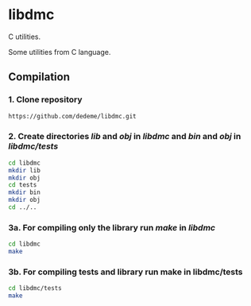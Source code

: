 # libdmc
C utilities.

Some utilities from C language.

## Compilation

### 1. Clone repository

```sh
https://github.com/dedeme/libdmc.git
```

### 2. Create directories _lib_ and _obj_ in _libdmc_ and _bin_ and _obj_ in _libdmc/tests_

```sh
cd libdmc
mkdir lib
mkdir obj
cd tests
mkdir bin
mkdir obj
cd ../..
```

### 3a. For compiling only the library run _make_ in _libdmc_

```sh
cd libdmc
make
```

### 3b. For compiling tests and library run __make__ in __libdmc/tests__

```sh
cd libdmc/tests
make
```
